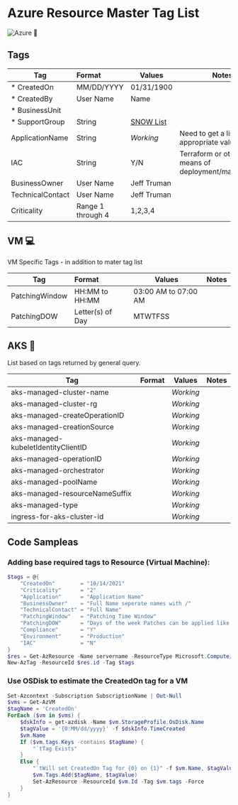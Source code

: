 # Azure Resource Master Tag List

![Azure](https://img.shields.io/badge/azure-%230072C6.svg?style=for-the-badge&logo=microsoftazure&logoColor=white) :construction:

## Tags

|    Tag       |    Format     |  Values  |  Notes    |
|--------------|:--------------|----------|-----------|
|  * CreatedOn  | MM/DD/YYYY  | 01/31/1900  |  |
|  * CreatedBy  | User Name  | Name  |  |
|  * BusinessUnit | | |
|  * SupportGroup  | String  | [SNOW List](https://pediatrix.service-now.com/now/nav/ui/classic/params/target/sys_user_group_list.do%3Fsysparm_target%3Dincident.assignment_group%26sysparm_target_value%3D%26sysparm_reference_value%3D%26sysparm_nameofstack%3Dreflist%26sysparm_clear_stack%3Dtrue%26sysparm_element%3Dassignment_group%26sysparm_reference%3Dsys_user_group%26sysparm_view%3Dsys_ref_list%26sysparm_form_view%3Ddefault%26sysparm_additional_qual%3D%26sysparm_domain_restore%3Dfalse) | |
|  ApplicationName  | String  | _Working_  | Need to get a list of appropriate valuies  |
|  IAC | String | Y/N | Terraform or other means of deployment/management |
|  BusinessOwner  | User Name  | Jeff Truman |  |
|  TechnicalContact  | User Name  | Jeff Truman |  |
|  Criticality  | Range 1 through 4  | 1,2,3,4 |  |

## VM :computer:

VM Specific Tags - in addition to mater tag list

|    Tag       |    Format     |  Values  |  Notes    |
|--------------|:--------------|----------|-----------|
|  PatchingWindow  | HH:MM to HH:MM  | 03:00 AM to 07:00 AM|  |
|  PatchingDOW  | Letter(s) of Day  | MTWTFSS |  |


## AKS :whale:

List based on tags returned by general query.


|    Tag       |    Format     |  Values  |  Notes    |
|--------------|:--------------|----------|-----------|
|  aks-managed-cluster-name  |  |  _Working_  |     |
|  aks-managed-cluster-rg  |  |  _Working_  |     |
|  aks-managed-createOperationID  |  |  _Working_  |     |
|  aks-managed-creationSource  |  |  _Working_  |     |
|  aks-managed-kubeletIdentityClientID  |  |  _Working_  |     |
|  aks-managed-operationID  |  |  _Working_  |     |
|  aks-managed-orchestrator  |  |  _Working_  |     |
|  aks-managed-poolName  |  |  _Working_  |     |
|  aks-managed-resourceNameSuffix  |  |  _Working_  |     |
|  aks-managed-type  |  |  _Working_  |     |
|  ingress-for-aks-cluster-id  |  | _Working_  |   |

## Code Sampleas

### Adding base required tags to Resource (Virtual Machine):

```powershell
$tags = @{
    "CreatedOn"        = "10/14/2021"
    "Criticality"      = "2" 
    "Application"      = "Application Name"
    "BusinessOwner"    = "Full Name seperate names with /"
    "TechnicalContact" = "Full Name"
    "PatchingWindow"   = "Patching Time Window"
    "PatchingDOW"      = "Days of the week Patches can be applied like MTWTFSS"
    "Compliance"       = "Y"
    "Environment"      = "Production"
    "IAC"              = "N"
}
$res = Get-AzResource -Name servername -ResourceType Microsoft.Compute/virtualMachines
New-AzTag -ResourceId $res.id -Tag $tags
```

### Use OSDisk to estimate the CreatedOn tag for a VM

```powershell
Set-Azcontext -Subscription SubscriptionName | Out-Null
$vms = Get-AzVM
$tagName = 'CreatedOn'
ForEach ($vm in $vms) {
    $dskInfo = get-azdisk -Name $vm.StorageProfile.OsDisk.Name
    $tagValue = '{0:MM/dd/yyyy}' -f $dskInfo.TimeCreated
    $vm.Name
    If ($vm.tags.Keys -contains $tagName) {
        "`tTag Exists"
    }
    Else {
        "`tWill set CreatedOn Tag for {0} on {1}" -f $vm.Name, $tagValue
        $vm.Tags.Add($tagName, $tagValue)
        Set-AzResource -ResourceId $vm.Id -Tag $vm.tags -Force
    }
}
```

